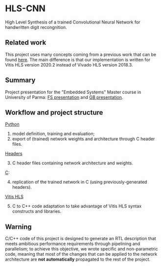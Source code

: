 # HLS-CNN
High Level Synthesis of a trained Convolutional Neural Network for handwritten digit recongnition.

## Related work
This project uses many concepts coming from a previous work that can be found [here](https://www.amiq.com/consulting/2018/12/14/how-to-implement-a-convolutional-neural-network-using-high-level-synthesis).
The main difference is that our implementation is written for Vitis HLS version 2020.2 instead of Vivado HLS version 2018.3.

## Summary

Project presentation for the "Embedded Systems" Master course in University of Parma:
[FS presentation](/HLS-CNN-presentation-FS.pdf) and [GB presentation](HLS-CNN-presentation-GB.pdf).

## Workflow and project structure

[Python](Code/Python)
  
1.  model definition, training and evaluation;
2.  export of (trained) network weights and architecture through C header files.

[Headers](Code/Headers)

3.  C header files containing network architecture and weights.

[C](Code/C):

4.  replication of the trained network in C (using previously-generated headers).

[Vitis HLS](Code/Vitis-HLS)

5.  C to C++ code adaptation to take advantage of Vitis HLS syntax constructs and libraries.

## Warning
C/C++ code of this project is designed to generate an RTL description that meets ambitious performance requirements through pipelining and parallelism;
to achieve this objective, we wrote specific and non-parametric code,
meaning that most of the changes that can be applied to the network architecture are **not automatically** propagated to the rest of the project.
